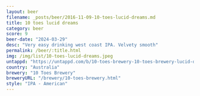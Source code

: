 ```yaml
---
layout: beer
filename: _posts/beer/2016-11-09-10-toes-lucid-dreams.md
title: 10 toes lucid dreams
category: beer
score: 9
beer-date: "2024-03-29"
desc: "Very easy drinking west coast IPA. Velvety smooth"
permalink: /beer/:title.html
img: /img/list/10-toes-lucid-dreams.jpeg
untappd: "https://untappd.com/b/10-toes-brewery-10-toes-brewery-lucid-dreams-ipa/3833731"
country: "Australia"
brewery: "10 Toes Brewery"
breweryURL: "/brewery/10-toes-brewery.html"
style: "IPA - American"
---
```

